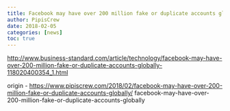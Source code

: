 ```yaml
---
title: Facebook may have over 200 million fake or duplicate accounts globally
author: PipisCrew
date: 2018-02-05
categories: [news]
toc: true
---
```


http://www.business-standard.com/article/technology/facebook-may-have-over-200-million-fake-or-duplicate-accounts-globally-118020400354_1.html

origin - https://www.pipiscrew.com/2018/02/facebook-may-have-over-200-million-fake-or-duplicate-accounts-globally/ facebook-may-have-over-200-million-fake-or-duplicate-accounts-globally